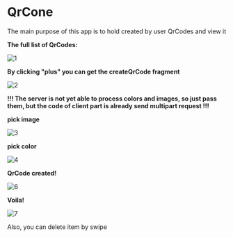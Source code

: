 # QrCone
The main purpose of this app is to hold created by user QrCodes and view it

**The full list of QrCodes:**

![1](https://user-images.githubusercontent.com/72276469/159566279-fc600500-0f75-4853-9e17-70e541b75541.jpg)

**By clicking "plus" you can get the createQrCode fragment**

![2](https://user-images.githubusercontent.com/72276469/159566599-91eb2498-fefa-4d47-964e-1f597812d815.jpg)

**!!! The server is not yet able to process colors and images, so just pass them, but the code of client part is already send multipart request !!!**

**pick image**

![3](https://user-images.githubusercontent.com/72276469/159567177-a41c659e-b882-4fa4-8a92-069e825d5867.jpg)

**pick color**

![4](https://user-images.githubusercontent.com/72276469/159567247-5d49d037-3a9a-47b1-a358-4e901c9c8d89.jpg)

**QrCode created!**

![6](https://user-images.githubusercontent.com/72276469/159567318-402621f6-1118-46e3-bc1e-49de9369c226.jpg)

**Voila!**

![7](https://user-images.githubusercontent.com/72276469/159567404-7c7b93c5-478f-427a-b06f-e4ee0f7c90fc.jpg)

Also, you can delete item by swipe
